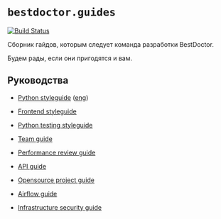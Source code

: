 # `bestdoctor.guides`

[![Build Status](https://travis-ci.org/best-doctor/guides.svg?branch=master)](https://travis-ci.org/best-doctor/guides)

Сборник гайдов, которым следует команда разработки BestDoctor.

Будем рады, если они пригодятся и вам.

## Руководства

- [Python styleguide](./guides/python_styleguide.md) ([eng](./guides/en/python_styleguide.md))

- [Frontend styleguide](./guides/frontend_styleguide.md)

- [Python testing styleguide](./guides/python_test_styleguide.md)

- [Team guide](./guides/team_guide.md)

- [Performance review guide](./guides/performance_review_guide.md)

- [API guide](./guides/api_guide.md)

- [Opensource project guide](./guides/opensource_guide.md)

- [Airflow guide](./guides/airflow_guide.md)

- [Infrastructure security guide](./guides/infra_infosec_guide.md)
